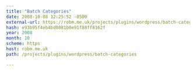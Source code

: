 ```yaml
---
title: "Batch Categories"
date: 2008-10-08 12:25:52 -0500
external-url: https://robm.me.uk/projects/plugins/wordpress/batch-categories
hash: e93b95f4eb4bd0881b0e91f88ff8162f
year: 2008
month: 10
scheme: https
host: robm.me.uk
path: /projects/plugins/wordpress/batch-categories

---
```



